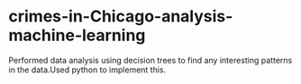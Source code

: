 # crimes-in-Chicago-analysis-machine-learning
Performed data analysis using decision trees to find any interesting patterns in the data.Used python to implement this.
